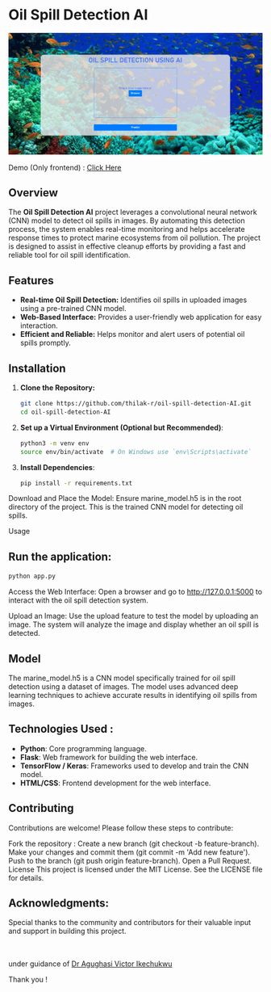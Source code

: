 # Oil Spill Detection AI

![Marine Life Savers](https://github.com/thilak-r/oil-spill-detection-AI/blob/main/sample_img.png) <!-- Add a relevant image link here if available -->

Demo (Only frontend) : [Click Here](https://thilak-r.github.io/oil-spill-detection-AI/)

## Overview
The **Oil Spill Detection AI** project leverages a convolutional neural network (CNN) model to detect oil spills in images. By automating this detection process, the system enables real-time monitoring and helps accelerate response times to protect marine ecosystems from oil pollution. The project is designed to assist in effective cleanup efforts by providing a fast and reliable tool for oil spill identification.


## Features
- **Real-time Oil Spill Detection:** Identifies oil spills in uploaded images using a pre-trained CNN model.
- **Web-Based Interface:** Provides a user-friendly web application for easy interaction.
- **Efficient and Reliable:** Helps monitor and alert users of potential oil spills promptly.
  
## Installation

1. **Clone the Repository:**
   ```bash
   git clone https://github.com/thilak-r/oil-spill-detection-AI.git
   cd oil-spill-detection-AI
   
2. **Set up a Virtual Environment (Optional but Recommended)**:
   ```bash
   python3 -m venv env
   source env/bin/activate  # On Windows use `env\Scripts\activate`

3. **Install Dependencies**:

   ```bash
   pip install -r requirements.txt
Download and Place the Model: Ensure marine_model.h5 is in the root directory of the project. This is the trained CNN model for detecting oil spills.

Usage

## Run the application:

   ```bash
   python app.py
```


Access the Web Interface: Open a browser and go to http://127.0.0.1:5000 to interact with the oil spill detection system.

Upload an Image: Use the upload feature to test the model by uploading an image. The system will analyze the image and display whether an oil spill is detected.

## Model

The marine_model.h5 is a CNN model specifically trained for oil spill detection using a dataset of images. The model uses advanced deep learning techniques to achieve accurate results in identifying oil spills from images.

## Technologies Used :

- **Python**: Core programming language.
- **Flask**: Web framework for building the web interface.
- **TensorFlow / Keras**: Frameworks used to develop and train the CNN model.
- **HTML/CSS**: Frontend development for the web interface.

## Contributing
Contributions are welcome! Please follow these steps to contribute:


Fork the repository :
  Create a new branch (git checkout -b feature-branch).
  Make your changes and commit them (git commit -m 'Add new feature').
  Push to the branch (git push origin feature-branch).
  Open a Pull Request.
  License
  This project is licensed under the MIT License. See the LICENSE file for details.

## Acknowledgments:
  Special thanks to the community and contributors for their valuable input and support in building this project.

  <br><br>
under guidance of [Dr Agughasi Victor Ikechukwu](https://github.com/Victor-Ikechukwu)


Thank you !
